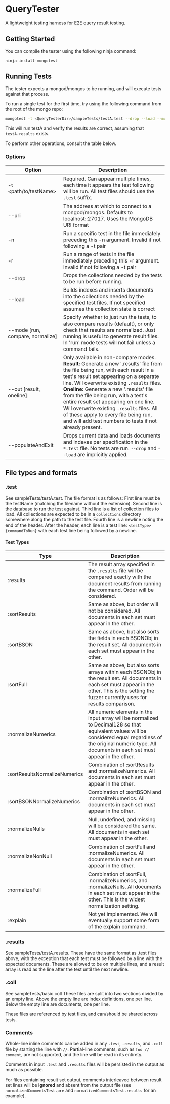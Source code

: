 # QueryTester

A lightweight testing harness for E2E query result testing.

## Getting Started

You can compile the tester using the following ninja command:

```sh
ninja install-mongotest
```

## Running Tests

The tester expects a mongod/mongos to be running, and will execute tests against that process.

To run a single test for the first time, try using the following command from the root of the mongo repo:

```sh
mongotest -t <QueryTesterDir>/sampleTests/testA.test --drop --load --mode compare
```

This will run testA and verify the results are correct, assuming that `testA.results` exists.

To perform other operations, consult the table below.

### Options

| Option                           | Description                                                                                                                                                                                                                                                                                                                                                                                                                                                                                           |
| -------------------------------- | ----------------------------------------------------------------------------------------------------------------------------------------------------------------------------------------------------------------------------------------------------------------------------------------------------------------------------------------------------------------------------------------------------------------------------------------------------------------------------------------------------- |
| -t <path/to/testName>            | Required. Can appear multiple times, each time it appears the test following will be run. All test files should use the `.test` suffix.                                                                                                                                                                                                                                                                                                                                                               |
| --uri <MDBConnString>            | The address at which to connect to a mongod/mongos. Defaults to localhost::27017. Uses the MongoDB URI format                                                                                                                                                                                                                                                                                                                                                                                         |
| -n <int>                         | Run a specific test in the file immediately preceding this -n argument. Invalid if not following a -t <testName> pair                                                                                                                                                                                                                                                                                                                                                                                 |
| -r <int> <int>                   | Run a range of tests in the file immediately preceding this -r argument. Invalid if not following a -t <testName> pair                                                                                                                                                                                                                                                                                                                                                                                |
| --drop                           | Drops the collections needed by the tests to be run before running.                                                                                                                                                                                                                                                                                                                                                                                                                                   |
| --load                           | Builds indexes and inserts documents into the collections needed by the specified test files. If not specified assumes the collection state is correct                                                                                                                                                                                                                                                                                                                                                |
| --mode [run, compare, normalize] | Specify whether to just run the tests, to also compare results (default), or only check that results are normalized. Just running is useful to generate result files. In 'run' mode tests will not fail unless a command fails.                                                                                                                                                                                                                                                                       |
| --out [result, oneline]          | Only available in non-compare modes. **Result:** Generate a new '.results' file from the file being run, with each result in a test's result set appearing on a separate line. Will overwrite existing `.results` files. **Oneline:** Generate a new '.results' file from the file being run, with a test's entire result set appearing on one line. Will overwrite existing `.results` files. All of these apply to every file being run, and will add test numbers to tests if not already present. |
| --populateAndExit                | Drops current data and loads documents and indexes per specification in the `*.test` file. No tests are run. `--drop` and `--load` are implicitly applied.                                                                                                                                                                                                                                                                                                                                            |

## File types and formats

### .test

See sampleTests/testA.test. The file format is as follows:
First line must be the testName (matching the filename without the extension).
Second line is the database to run the test against.
Third line is a list of collection files to load. All collections are expected to be in a `collections` directory somewhere along the path to the test file.
Fourth line is a newline noting the end of the header.
After the header, each line is a test line:
`<testType> {commandToRun}`
with each test line being followed by a newline.

#### Test Types

| Type                          | Description                                                                                                                                                                                                              |
| ----------------------------- | ------------------------------------------------------------------------------------------------------------------------------------------------------------------------------------------------------------------------ |
| :results                      | The result array specified in the `.results` file will be compared exactly with the document results from running the command. Order will be considered.                                                                 |
| :sortResults                  | Same as above, but order will not be considered. All documents in each set must appear in the other.                                                                                                                     |
| :sortBSON                     | Same as above, but also sorts the fields in each BSONObj in the result set. All documents in each set must appear in the other.                                                                                          |
| :sortFull                     | Same as above, but also sorts arrays within each BSONObj in the result set. All documents in each set must appear in the other. This is the setting the fuzzer currently uses for results comparison.                    |
| :normalizeNumerics            | All numeric elements in the input array will be normalized to Decimal128 so that equivalent values will be considered equal regardless of the original numeric type. All documents in each set must appear in the other. |
| :sortResultsNormalizeNumerics | Combination of :sortResults and :normalizeNumerics. All documents in each set must appear in the other.                                                                                                                  |
| :sortBSONNormalizeNumerics    | Combination of :sortBSON and :normalizeNumerics. All documents in each set must appear in the other.                                                                                                                     |
| :normalizeNulls               | Null, undefined, and missing will be considered the same. All documents in each set must appear in the other.                                                                                                            |
| :normalizeNonNull             | Combination of :sortFull and :normalizeNumerics. All documents in each set must appear in the other.                                                                                                                     |
| :normalizeFull                | Combination of :sortFull, :normalizeNumerics, and :normalizeNulls. All documents in each set must appear in the other. This is the widest normalization setting.                                                         |
| :explain                      | Not yet implemented. We will eventually support some form of the explain command.                                                                                                                                        |

### .results

See sampleTests/testA.results.
These have the same format as .test files above, with the exception that each test must be followed by a line with the expected documents. These are allowed to be on multiple lines, and a result array is read as the line after the test until the next newline.

### .coll

See sampleTests/basic.coll
These files are split into two sections divided by an empty line.
Above the empty line are index definitions, one per line.
Below the empty line are documents, one per line.

These files are referenced by test files, and can/should be shared across tests.

### Comments

Whole-line inline comments can be added in any `.test`, `.results`, and `.coll` file by starting the
line with `//`.
Partial-line comments, such as `foo // comment`, are not supported, and the line will be read in its
entirety.

Comments in input `.test` and `.results` files will be persisted in the output as much as possible.

For files containing result set output, comments interleaved between result set lines will be
**ignored** and absent from the output file (see `normalizedCommentsTest.pre` and
`normalizedCommentsTest.results` for an example).
